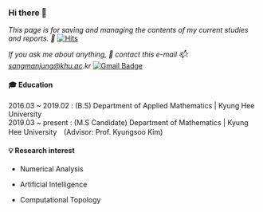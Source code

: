 ### Hi there 👋  
  
_This page is for saving and managing the contents of my current studies and reports. 🤔_ [![Hits](https://hits.seeyoufarm.com/api/count/incr/badge.svg?url=https%3A%2F%2Fgithub.com%2Fsangmanjung&count_bg=%239EB7FF&title_bg=%230077EB&icon=&icon_color=%23E7E7E7&title=VISIT&edge_flat=false)](https://hits.seeyoufarm.com)  
  
_If you ask me about anything, 💬 contact this e-mail 📫: sangmanjung@khu.ac.kr_ [![Gmail Badge](https://img.shields.io/badge/Gmail-d14836?style=flat-square&logo=Gmail&logoColor=white&link=mailto:sangmanjung@khu.ac.kr)](mailto:sangmanjung@khu.ac.kr)

  
#### 🎓 Education
2016.03 ~ 2019.02 : (B.S) Department of Applied Mathematics | Kyung Hee University  
2019.03 ~ present : (M.S Candidate) Department of Mathematics | Kyung Hee University　(Advisor: Prof. Kyungsoo Kim)  
  
#### 💡 Research interest
  
+ Numerical Analysis

+ Artificial Intelligence
    
+ Computational Topology
<!--
**normal92/normal92** is a ✨ _special_ ✨ repository because its `README.md` (this file) appears on your GitHub profile.

Here are some ideas to get you started:

- 🔭 I’m currently working on ...
- 🌱 I’m currently learning ...
- 👯 I’m looking to collaborate on ...
- 🤔 I’m looking for help with ...
- 💬 Ask me about ...
- 📫 How to reach me: ...
- 😄 Pronouns: ...
- ⚡ Fun fact: ...
-->
